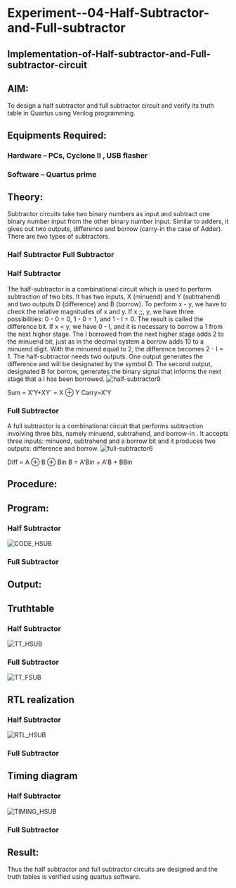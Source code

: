 # Experiment--04-Half-Subtractor-and-Full-subtractor
## Implementation-of-Half-subtractor-and-Full-subtractor-circuit
## AIM:
To design a half subtractor and full subtractor circuit and verify its truth table in Quartus using Verilog programming.

## Equipments Required:
### Hardware – PCs, Cyclone II , USB flasher
### Software – Quartus prime
## Theory:
Subtractor circuits take two binary numbers as input and subtract one binary number input from the other binary number input. Similar to adders, it gives out two outputs, difference and borrow (carry-in the case of Adder). There are two types of subtractors.

### Half Subtractor Full Subtractor
### Half Subtractor
The half-subtractor is a combinational circuit which is used to perform subtraction of two bits. It has two inputs, X (minuend) and Y (subtrahend) and two outputs D (difference) and B (borrow). To perform x - y, we have to check the relative magnitudes of x and y. If x ;;, y, we have three possibilities: 0 - 0 = 0, 1 - 0 = 1, and 1 - I = 0. The result is called the difference bit. If x < y, we have 0 - I, and it is necessary to borrow a 1 from the next higher stage. The I borrowed from the next higher stage adds 2 to the minuend bit, just as in the decimal system a borrow adds 10 to a minuend digit. With the minuend equal to 2, the difference becomes 2 - I = 1. The half-subtractor needs two outputs. One output generates the difference and will be designated by the symbol D. The second output, designated B for borrow, generates the binary signal that informs the next stage that a I has been borrowed.
![half-subtractor9](https://user-images.githubusercontent.com/36288975/166112538-58c3bc7c-ee5d-4e6a-ac8d-8e8328efe27a.png)


Sum = X'Y+XY' = X ⊕ Y
Carry=X'Y

### Full Subtractor
A full subtractor is a combinational circuit that performs subtraction involving three bits, namely minuend, subtrahend, and borrow-in . It accepts three inputs: minuend, subtrahend and a borrow bit and it produces two outputs: difference and borrow. 
![full-subtractor6](https://user-images.githubusercontent.com/36288975/166112541-24c68359-3de8-4674-ae22-8272ffc385ed.png)


Diff = A ⊕ B ⊕ Bin B = A'Bin + A'B + BBin

## Procedure:




## Program:
### Half Subtractor
![CODE_HSUB](https://github.com/MOHAMEDAHSAN/Experiment--03-Half-Subtractor-and-Full-subtractor/assets/139331378/6ada5e89-8910-45c4-ab72-04b41fbc72f1)

### Full Subtractor

## Output:

## Truthtable
### Half Subtractor
![TT_HSUB](https://github.com/MOHAMEDAHSAN/Experiment--03-Half-Subtractor-and-Full-subtractor/assets/139331378/787b921d-a5b7-4019-aff1-f5bbb91d51b5)

### Full Subtractor
![TT_FSUB](https://github.com/MOHAMEDAHSAN/Experiment--03-Half-Subtractor-and-Full-subtractor/assets/139331378/f2e3074d-3ba6-4b8a-92ec-5c70de5c9ae6)

##  RTL realization
### Half Subtractor
![RTL_HSUB](https://github.com/MOHAMEDAHSAN/Experiment--03-Half-Subtractor-and-Full-subtractor/assets/139331378/f75aec53-ec44-4f13-a475-3ba7210e68f9)

### Full Subtractor

## Timing diagram 
### Half Subtractor
![TIMING_HSUB](https://github.com/MOHAMEDAHSAN/Experiment--03-Half-Subtractor-and-Full-subtractor/assets/139331378/c532229f-26b6-4800-b5e1-2da9720962ea)

### Full Subtractor
## Result:
Thus the half subtractor and full subtractor circuits are designed and the truth tables is verified using quartus software.

